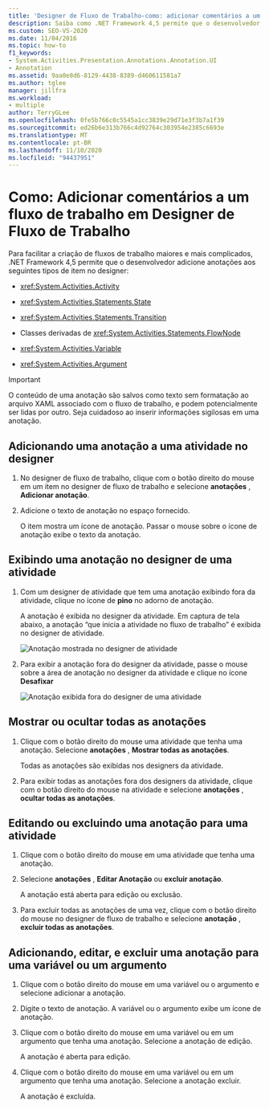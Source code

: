 ```yaml
---
title: 'Designer de Fluxo de Trabalho-como: adicionar comentários a um fluxo de trabalho'
description: Saiba como .NET Framework 4,5 permite que o desenvolvedor adicione anotações a determinados tipos de itens no designer, por exemplo, atividade, estado e itens de transição.
ms.custom: SEO-VS-2020
ms.date: 11/04/2016
ms.topic: how-to
f1_keywords:
- System.Activities.Presentation.Annotations.Annotation.UI
- Annotation
ms.assetid: 9aa0e8d6-8129-4438-8389-d460611581a7
ms.author: tglee
manager: jillfra
ms.workload:
- multiple
author: TerryGLee
ms.openlocfilehash: 0fe5b766c0c5545a1cc3839e29d71e3f3b7a1f39
ms.sourcegitcommit: ed26b6e313b766c4d92764c303954e2385c6693e
ms.translationtype: MT
ms.contentlocale: pt-BR
ms.lasthandoff: 11/10/2020
ms.locfileid: "94437951"
---
```

# <a name="how-to-add-comments-to-a-workflow-in-the-workflow-designer"></a>Como: Adicionar comentários a um fluxo de trabalho em Designer de Fluxo de Trabalho

Para facilitar a criação de fluxos de trabalho maiores e mais complicados, .NET Framework 4,5 permite que o desenvolvedor adicione anotações aos seguintes tipos de item no designer:

- <xref:System.Activities.Activity>

- <xref:System.Activities.Statements.State>

- <xref:System.Activities.Statements.Transition>

- Classes derivadas de <xref:System.Activities.Statements.FlowNode>

- <xref:System.Activities.Variable>

- <xref:System.Activities.Argument>

> [!IMPORTANT]
> O conteúdo de uma anotação são salvos como texto sem formatação ao arquivo XAML associado com o fluxo de trabalho, e podem potencialmente ser lidas por outro. Seja cuidadoso ao inserir informações sigilosas em uma anotação.

## <a name="adding-an-annotation-to-an-activity-in-the-designer"></a>Adicionando uma anotação a uma atividade no designer

1. No designer de fluxo de trabalho, clique com o botão direito do mouse em um item no designer de fluxo de trabalho e selecione **anotações** , **Adicionar anotação**.

1. Adicione o texto de anotação no espaço fornecido.

   O item mostra um ícone de anotação. Passar o mouse sobre o ícone de anotação exibe o texto da anotação.

## <a name="displaying-an-annotation-in-an-activitys-designer"></a>Exibindo uma anotação no designer de uma atividade

1. Com um designer de atividade que tem uma anotação exibindo fora da atividade, clique no ícone de **pino** no adorno de anotação.

   A anotação é exibida no designer da atividade. Em captura de tela abaixo, a anotação “que inicia a atividade no fluxo de trabalho” é exibida no designer de atividade.

   ![Anotação mostrada no designer de atividade](../workflow-designer/media/annotationindesigner.png)

2. Para exibir a anotação fora do designer da atividade, passe o mouse sobre a área de anotação no designer da atividade e clique no ícone **Desafixar**

   ![Anotação exibida fora do designer de uma atividade](../workflow-designer/media/annotationoutsidedesigner.png)

## <a name="showing-or-hiding-all-annotations"></a>Mostrar ou ocultar todas as anotações

1. Clique com o botão direito do mouse uma atividade que tenha uma anotação. Selecione **anotações** , **Mostrar todas as anotações**.

   Todas as anotações são exibidas nos designers da atividade.

1. Para exibir todas as anotações fora dos designers da atividade, clique com o botão direito do mouse na atividade e selecione **anotações** , **ocultar todas as anotações**.

## <a name="editing-or-deleting-an-annotation-for-an-activity"></a>Editando ou excluindo uma anotação para uma atividade

1. Clique com o botão direito do mouse em uma atividade que tenha uma anotação.

1. Selecione **anotações** , **Editar Anotação** ou **excluir anotação**.

   A anotação está aberta para edição ou exclusão.

1. Para excluir todas as anotações de uma vez, clique com o botão direito do mouse no designer de fluxo de trabalho e selecione **anotação** , **excluir todas as anotações**.

## <a name="adding-editing-and-deleting-an-annotation-for-a-variable-or-argument"></a>Adicionando, editar, e excluir uma anotação para uma variável ou um argumento

1. Clique com o botão direito do mouse em uma variável ou o argumento e selecione adicionar a anotação.

1. Digite o texto de anotação. A variável ou o argumento exibe um ícone de anotação.

1. Clique com o botão direito do mouse em uma variável ou em um argumento que tenha uma anotação. Selecione a anotação de edição.

   A anotação é aberta para edição.

1. Clique com o botão direito do mouse em uma variável ou em um argumento que tenha uma anotação. Selecione a anotação excluir.

   A anotação é excluída.
